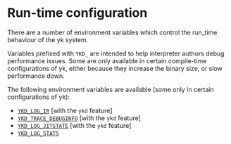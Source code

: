 # Run-time configuration

There are a number of environment variables which control the run_time
behaviour of the yk system.

Variables prefixed with `YKD_` are intended to help interpreter authors debug
performance issues. Some are only available in certain compile-time
configurations of yk, either because they increase the binary size, or slow
performance down.

The following environment variables are available (some only in certain configurations of yk):

* [`YKD_LOG_IR`](/dev/understanding_traces.html#ykd_log_ir) [with the `ykd` feature]
* [`YKD_TRACE_DEBUGINFO`](/dev/understanding_traces.html#ykd_trace_debuginfo) [with the `ykd` feature]
* [`YKD_LOG_JITSTATE`](/dev/understanding_traces.html#ykd_log_jitstate) [with the `ykd` feature]
* [`YKD_LOG_STATS`](/dev/profiling.html#jit-statistics)
